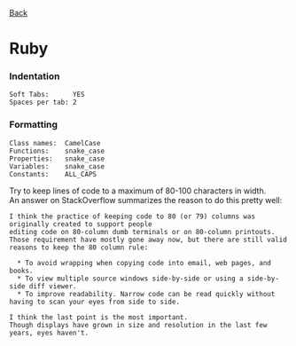 [Back](https://github.com/digiti/styleguides)
# Ruby

### Indentation

```
Soft Tabs:      YES
Spaces per tab: 2
````

### Formatting

```
Class names:  CamelCase
Functions:    snake_case
Properties:   snake_case
Variables:    snake_case
Constants:    ALL_CAPS
```

Try to keep lines of code to a maximum of 80-100 characters in width.  
An answer on StackOverflow summarizes the reason to do this pretty well:
```
I think the practice of keeping code to 80 (or 79) columns was originally created to support people 
editing code on 80-column dumb terminals or on 80-column printouts. 
Those requirement have mostly gone away now, but there are still valid reasons to keep the 80 column rule:

  * To avoid wrapping when copying code into email, web pages, and books.
  * To view multiple source windows side-by-side or using a side-by-side diff viewer.
  * To improve readability. Narrow code can be read quickly without having to scan your eyes from side to side.

I think the last point is the most important. 
Though displays have grown in size and resolution in the last few years, eyes haven't.
```